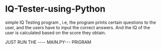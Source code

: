 # IQ-Tester-using-Python
simple IQ Testing program , i.e, the program prints certain questions to the user, and the users have to input the correct answers. And the IQ of the user is calculated based on the score they obtain.



JUST RUN THE ---- MAIN.PY--- PRIGRAM  
